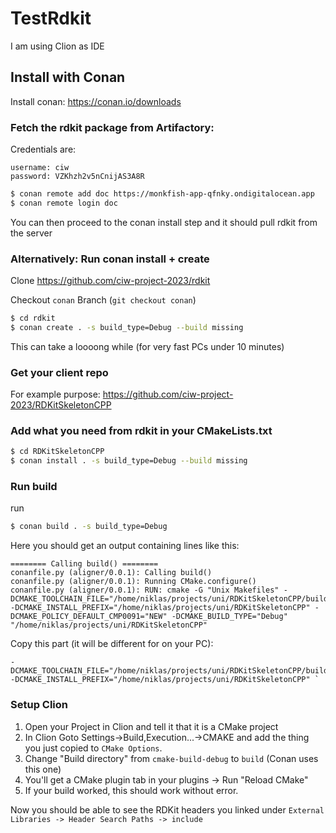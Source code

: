 # TestRdkit

I am using Clion as IDE

## Install with Conan
Install conan: https://conan.io/downloads

### Fetch the rdkit package from Artifactory:

Credentials are:
```
username: ciw
password: VZKhzh2v5nCnijAS3A8R
```

```bash
$ conan remote add doc https://monkfish-app-qfnky.ondigitalocean.app
$ conan remote login doc
```

You can then proceed to the conan install step and it should pull rdkit from the server

### Alternatively: Run conan install + create

Clone https://github.com/ciw-project-2023/rdkit

Checkout `conan` Branch (`git checkout conan`)

```bash
$ cd rdkit
$ conan create . -s build_type=Debug --build missing
```

This can take a loooong while (for very fast PCs under 10 minutes)

### Get your client repo
For example purpose:
https://github.com/ciw-project-2023/RDKitSkeletonCPP

### Add what you need from rdkit in your CMakeLists.txt
```sh
$ cd RDKitSkeletonCPP
$ conan install . -s build_type=Debug --build missing
```

### Run build
run
```bash
$ conan build . -s build_type=Debug
```

Here you should get an output containing lines like this:
```
======== Calling build() ========
conanfile.py (aligner/0.0.1): Calling build()
conanfile.py (aligner/0.0.1): Running CMake.configure()
conanfile.py (aligner/0.0.1): RUN: cmake -G "Unix Makefiles" -DCMAKE_TOOLCHAIN_FILE="/home/niklas/projects/uni/RDKitSkeletonCPP/build/Debug/generators/conan_toolchain.cmake" -DCMAKE_INSTALL_PREFIX="/home/niklas/projects/uni/RDKitSkeletonCPP" -DCMAKE_POLICY_DEFAULT_CMP0091="NEW" -DCMAKE_BUILD_TYPE="Debug" "/home/niklas/projects/uni/RDKitSkeletonCPP"
```

Copy this part (it will be different for on your PC): 
```
-DCMAKE_TOOLCHAIN_FILE="/home/niklas/projects/uni/RDKitSkeletonCPP/build/Debug/generators/conan_toolchain.cmake" -DCMAKE_INSTALL_PREFIX="/home/niklas/projects/uni/RDKitSkeletonCPP" `
```

### Setup Clion
1. Open your Project in Clion and tell it that it is a CMake project
2. In Clion Goto Settings->Build,Execution...->CMAKE and add the thing you just copied to `CMake Options`.
3. Change "Build directory" from `cmake-build-debug` to `build` (Conan uses this one)
4. You'll get a CMake plugin tab in your plugins -> Run "Reload CMake"
5. If your build worked, this should work without error. 

Now you should be able to see the RDKit headers you linked under `External Libraries -> Header Search Paths -> include`
